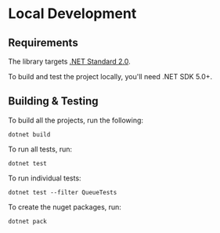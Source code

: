 # Local Development

## Requirements

The library targets [.NET Standard 2.0](https://dotnet.microsoft.com/platform/dotnet-standard).

To build and test the project locally, you'll need .NET SDK 5.0+.

## Building & Testing

To build all the projects, run the following:

```shell
dotnet build
```

To run all tests, run:

```shell
dotnet test
```

To run individual tests:

```shell
dotnet test --filter QueueTests
```

To create the nuget packages, run:

```shell
dotnet pack
```
